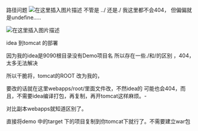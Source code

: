 ﻿路径问题
![在这里插入图片描述](http://img.yayi.site/csdn/2019111113180333.png-watermaskStyle)
不管是 ../ 还是./
我这里都不会404， 但偏偏就是undefine.....

![在这里插入图片描述](http://img.yayi.site/csdn/20191111131917569.png-watermaskStyle)



idea 到tomcat 的部署

因为我的idea是9090根目录没有Demo项目名
所以存在一些./和/的区别 ，404，太多无法解决

所以干脆将，tomcat的ROOT 改为我的，

要改的话就在这里webapps/root/里面文件改，不然idea的 可能也会404，而且，不需要idea编译打包，再复制，再开tomcat这样麻烦。-

对比副本webapps就知道区别了。


直接将demo 中的target 下的项目复制到你tomcat下就行了。不需要建立war包
